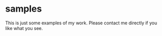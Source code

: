 # samples
This is just some examples of my work. 
Please contact me directly if you like what you see. 

